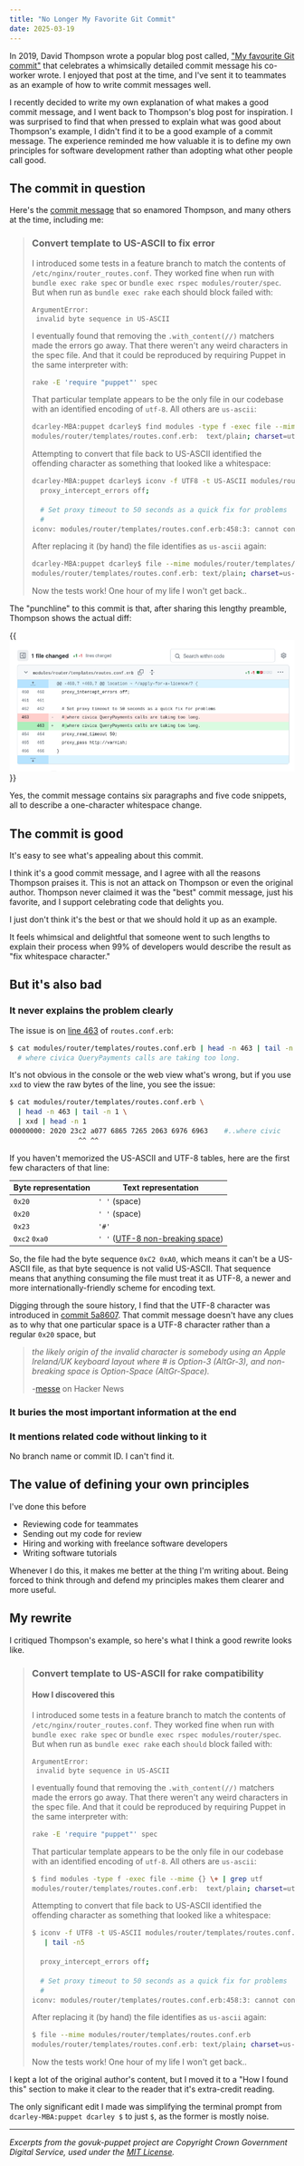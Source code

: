 ```yaml
---
title: "No Longer My Favorite Git Commit"
date: 2025-03-19
---
```


In 2019, David Thompson wrote a popular blog post called, ["My favourite Git commit"](https://dhwthompson.com/2019/my-favourite-git-commit) that celebrates a whimsically detailed commit message his co-worker wrote. I enjoyed that post at the time, and I've sent it to teammates as an example of how to write commit messages well.

I recently decided to write my own explanation of what makes a good commit message, and I went back to Thompson's blog post for inspiration. I was surprised to find that when pressed to explain what was good about Thompson's example, I didn't find it to be a good example of a commit message. The experience reminded me how valuable it is to define my own principles for software development rather than adopting what other people call good.

## The commit in question

Here's the [commit message](https://github.com/alphagov/govuk-puppet/commit/63b36f93bf75a848e2125008aa1e880c5861cf46) that so enamored Thompson, and many others at the time, including me:

> ### Convert template to US-ASCII to fix error
>
> I introduced some tests in a feature branch to match the contents of
> `/etc/nginx/router_routes.conf`. They worked fine when run with `bundle exec
rake spec` or `bundle exec rspec modules/router/spec`. But when run as
> `bundle exec rake` each should block failed with:
>
> ```text
> ArgumentError:
>  invalid byte sequence in US-ASCII
> ```
>
> I eventually found that removing the `.with_content(//)` matchers made the
> errors go away. That there weren't any weird characters in the spec file. And
> that it could be reproduced by requiring Puppet in the same interpreter with:
>
> ```bash
> rake -E 'require "puppet"' spec
> ```
>
> That particular template appears to be the only file in our codebase with an
> identified encoding of `utf-8`. All others are `us-ascii`:
>
> ```bash
> dcarley-MBA:puppet dcarley$ find modules -type f -exec file --mime {} \+ | grep utf
> modules/router/templates/routes.conf.erb:  text/plain; charset=utf-8
> ```
>
> Attempting to convert that file back to US-ASCII identified the offending
> character as something that looked like a whitespace:
>
> ```bash
> dcarley-MBA:puppet dcarley$ iconv -f UTF8 -t US-ASCII modules/router/templates/routes.conf.erb 2>&1 | tail -n5
>   proxy_intercept_errors off;
>
>   # Set proxy timeout to 50 seconds as a quick fix for problems
>   #
> iconv: modules/router/templates/routes.conf.erb:458:3: cannot convert
> ```
>
> After replacing it (by hand) the file identifies as `us-ascii` again:
>
> ```bash
> dcarley-MBA:puppet dcarley$ file --mime modules/router/templates/routes.conf.erb
> modules/router/templates/routes.conf.erb: text/plain; charset=us-ascii
> ```
>
> Now the tests work! One hour of my life I won't get back..

The "punchline" to this commit is that, after sharing this lengthy preamble, Thompson shows the actual diff:

{{<img src="one-char-diff.webp" has-border="true">}}

Yes, the commit message contains six paragraphs and five code snippets, all to describe a one-character whitespace change.

## The commit is good

It's easy to see what's appealing about this commit.

I think it's a good commit message, and I agree with all the reasons Thompson praises it. This is not an attack on Thompson or even the original author. Thompson never claimed it was the "best" commit message, just his favorite, and I support celebrating code that delights you.

I just don't think it's the best or that we should hold it up as an example.

It feels whimsical and delightful that someone went to such lengths to explain their process when 99% of developers would describe the result as "fix whitespace character."

## But it's also bad

### It never explains the problem clearly

The issue is on [line 463](https://github.com/alphagov/govuk-puppet/blob/bfe3f647cc158e04ab6c80bee035d2e832582786/modules/router/templates/routes.conf.erb#L463) of `routes.conf.erb`:

```bash
$ cat modules/router/templates/routes.conf.erb | head -n 463 | tail -n 1
  # where civica QueryPayments calls are taking too long.
```

It's not obvious in the console or the web view what's wrong, but if you use `xxd` to view the raw bytes of the line, you see the issue:

```bash
$ cat modules/router/templates/routes.conf.erb \
  | head -n 463 | tail -n 1 \
  | xxd | head -n 1
00000000: 2020 23c2 a077 6865 7265 2063 6976 6963    #..where civic
                 ^^ ^^
```

If you haven't memorized the US-ASCII and UTF-8 tables, here are the first few characters of that line:

| Byte representation | Text representation                                                           |
| ------------------- | ----------------------------------------------------------------------------- |
| `0x20`              | `' '` (space)                                                                 |
| `0x20`              | `' '` (space)                                                                 |
| `0x23`              | `'#'`                                                                         |
| `0xc2` `0xa0`       | `' '` ([UTF-8 non-breaking space](https://www.compart.com/en/unicode/U+00A0)) |

So, the file had the byte sequence `0xC2 0xA0`, which means it can't be a US-ASCII file, as that byte sequence is not valid US-ASCII. That sequence means that anything consuming the file must treat it as UTF-8, a newer and more internationally-friendly scheme for encoding text.

Digging through the soure history, I find that the UTF-8 character was introduced in [commit 5a8607](https://github.com/alphagov/govuk-puppet/commit/5a86076bd73f0e92558d49a15f4e828860886eca). That commit message doesn't have any clues as to why that one particular space is a UTF-8 character rather than a regular `0x20` space, but

> _the likely origin of the invalid character is somebody using an Apple Ireland/UK keyboard layout where # is Option-3 (AltGr-3), and non-breaking space is Option-Space (AltGr-Space)._
>
> -[messe](https://news.ycombinator.com/item?id=21290159) on Hacker News

### It buries the most important information at the end

### It mentions related code without linking to it

No branch name or commit ID. I can't find it.

## The value of defining your own principles

I've done this before

- Reviewing code for teammates
- Sending out my code for review
- Hiring and working with freelance software developers
- Writing software tutorials

Whenever I do this, it makes me better at the thing I'm writing about. Being forced to think through and defend my principles makes them clearer and more useful.

## My rewrite

I critiqued Thompson's example, so here's what I think a good rewrite looks like.

> ### Convert template to US-ASCII for rake compatibility
>
> #### How I discovered this
>
> I introduced some tests in a feature branch to match the contents of
> `/etc/nginx/router_routes.conf`. They worked fine when run with `bundle exec
rake spec` or `bundle exec rspec modules/router/spec`. But when run as
> `bundle exec rake` each `should` block failed with:
>
> ```text
> ArgumentError:
>  invalid byte sequence in US-ASCII
> ```
>
> I eventually found that removing the `.with_content(//)` matchers made the
> errors go away. That there weren't any weird characters in the spec file. And
> that it could be reproduced by requiring Puppet in the same interpreter with:
>
> ```bash
> rake -E 'require "puppet"' spec
> ```
>
> That particular template appears to be the only file in our codebase with an
> identified encoding of `utf-8`. All others are `us-ascii`:
>
> ```bash
> $ find modules -type f -exec file --mime {} \+ | grep utf
> modules/router/templates/routes.conf.erb:  text/plain; charset=utf-8
> ```
>
> Attempting to convert that file back to US-ASCII identified the offending
> character as something that looked like a whitespace:
>
> ```bash
> $ iconv -f UTF8 -t US-ASCII modules/router/templates/routes.conf.erb 2>&1 \
>    | tail -n5
>
>   proxy_intercept_errors off;
>
>   # Set proxy timeout to 50 seconds as a quick fix for problems
>   #
> iconv: modules/router/templates/routes.conf.erb:458:3: cannot convert
>
> ```
>
> After replacing it (by hand) the file identifies as `us-ascii` again:
>
> ```bash
> $ file --mime modules/router/templates/routes.conf.erb
> modules/router/templates/routes.conf.erb: text/plain; charset=us-ascii
> ```
>
> Now the tests work! One hour of my life I won't get back..

I kept a lot of the original author's content, but I moved it to a "How I found this" section to make it clear to the reader that it's extra-credit reading.

The only significant edit I made was simplifying the terminal prompt from `dcarley-MBA:puppet dcarley $` to just `$`, as the former is mostly noise.

---

_Excerpts from the govuk-puppet project are Copyright Crown Government Digital Service, used under the [MIT License](https://github.com/alphagov/govuk-puppet/blob/main/LICENCE.md)._
